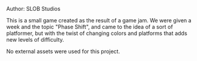 
Author: SLOB Studios

This is a small game created as the result of a game jam. We were given a week and the topic "Phase Shift", and came to the idea of a sort of platformer, but with the twist of changing colors and platforms that adds new levels of difficulty.

No external assets were used for this project.